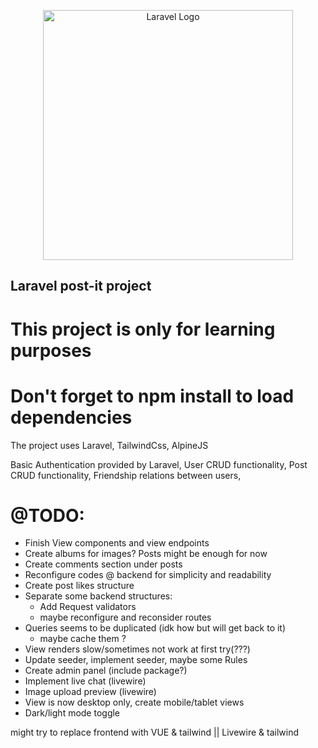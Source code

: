 <p align="center"><a href="https://laravel.com" target="_blank"><img src="https://raw.githubusercontent.com/laravel/art/master/logo-lockup/5%20SVG/2%20CMYK/1%20Full%20Color/laravel-logolockup-cmyk-red.svg" width="400" alt="Laravel Logo"></a></p>

## Laravel post-it project

# This project is only for learning purposes
# Don't forget to npm install to load dependencies
The project uses Laravel, TailwindCss, AlpineJS

Basic Authentication provided by Laravel, 
User CRUD functionality, 
Post CRUD functionality, 
Friendship relations between users, 

# @TODO:
- Finish View components and view endpoints
- Create albums for images? Posts might be enough for now
- Create comments section under posts
- Reconfigure codes @ backend for simplicity and readability
- Create post likes structure
- Separate some backend structures:
    * Add Request validators
    * maybe reconfigure and reconsider routes
- Queries seems to be duplicated (idk how but will get back to it)
    * maybe cache them ?
- View renders slow/sometimes not work at first try(???)
- Update seeder, implement seeder, maybe some Rules
- Create admin panel (include package?)
- Implement live chat (livewire)
- Image upload preview (livewire)
- View is now desktop only, create mobile/tablet views
- Dark/light mode toggle

might try to replace frontend with VUE & tailwind || Livewire & tailwind
